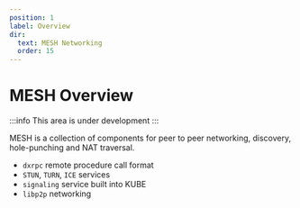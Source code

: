 ```yaml
---
position: 1
label: Overview
dir:
  text: MESH Networking
  order: 15
---
```


# MESH Overview

:::info This area is under development
:::

MESH is a collection of components for peer to peer networking, discovery, hole-punching and NAT traversal.

*   `dxrpc` remote procedure call format
*   `STUN`, `TURN`, `ICE` services
*   `signaling` service built into KUBE
*   `libp2p` networking
